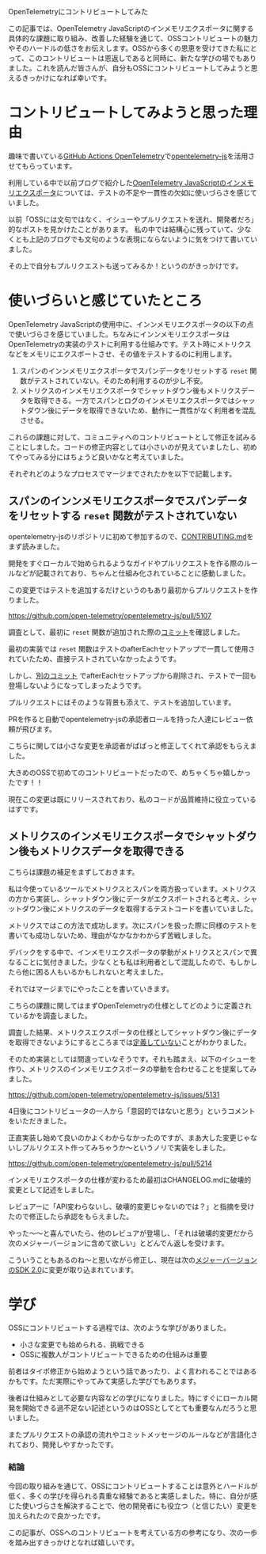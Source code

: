OpenTelemetryにコントリビュートしてみた

この記事では、OpenTelemetry JavaScriptのインメモリエクスポータに関する具体的な課題に取り組み、改善した経験を通じて、OSSコントリビュートの魅力やそのハードルの低さをお伝えします。OSSから多くの恩恵を受けてきた私にとって、このコントリビュートは恩返しであると同時に、新たな学びの場でもありました。これを読んだ皆さんが、自分もOSSにコントリビュートしてみようと思えるきっかけになれば幸いです。

# コントリビュートしてみようと思った理由 

趣味で書いている[GitHub Actions OpenTelemetry](https://github.com/paper2/github-actions-opentelemetry)で[opentelemetry-js](https://github.com/open-telemetry/opentelemetry-js)を活用させてもらっています。

利用している中で以前ブログで紹介した[OpenTelemetry JavaScriptのインメモリエクスポータ](https://paper2.hatenablog.com/entry/2024/10/31/085531?_gl=1*pwqhuc*_gcl_au*MTEwNDkxOTU4Mi4xNzM1MDgxOTky)については、テストの不足や一貫性の欠如に使いづらさを感じていました。

以前「OSSには文句ではなく、イシューやプルリクエストを送れ、開発者だろ」的なポストを見かけたことがあります。
私の中では結構心に残っていて、少なくとも上記のブログでも文句のような表現にならないように気をつけて書いていました。

その上で自分もプルリクエストも送ってみるか！というのがきっかけです。

# 使いづらいと感じていたところ

OpenTelemetry JavaScriptの使用中に、インンメモリエクスポータの以下の点で使いづらさを感じていました。ちなみにインンメモリエクスポータはOpenTelemetryの実装のテストに利用する仕組みです。テスト時にメトリクスなどをメモリにエクスポートさせ、その値をテストするのに利用します。

1. スパンのインンメモリエクスポータでスパンデータをリセットする `reset` 関数がテストされていない。そのため利用するのが少し不安。
1. メトリクスのインメモリエクスポータでシャットダウン後もメトリクスデータを取得できる。一方でスパンとログのインメモリエクスポータではシャットダウン後にデータを取得できないため、動作に一貫性がなく利用者を混乱させる。

これらの課題に対して、コミュニティへのコントリビュートとして修正を試みることにしました。コードの修正内容としては小さいのが見えていましたし、初めてやってみる分にはちょうど良いかなと考えていました。

それぞれどのようなプロセスでマージまでされたかを以下で記載します。

## スパンのインンメモリエクスポータでスパンデータをリセットする `reset` 関数がテストされていない

opentelemetry-jsのリポジトリに初めて参加するので、[CONTRIBUTING.md](https://github.com/open-telemetry/opentelemetry-js/blob/main/CONTRIBUTING.md)をまず読みました。 

開発をすぐローカルで始められるようなガイドやプルリクエストを作る際のルールなどが記載されており、ちゃんと仕組み化されていることに感動しました。

この変更ではテストを追加するだけというのもあり最初からプルリクエストを作りました。

https://github.com/open-telemetry/opentelemetry-js/pull/5107

調査として、最初に `reset` 関数が追加された際の[コミット](https://github.com/open-telemetry/opentelemetry-js/commit/c8a37beebaa362225fb52df141247dea4c90f9dd#diff-a96b8cb364904b6cfd28636122f51764e03068778962eaffcd77bb8ede07967e)を確認しました。

最初の実装では `reset` 関数はテストのafterEachセットアップで一貫して使用されていたため、直接テストされていなかったようです。

しかし、[別のコミット](https://github.com/open-telemetry/opentelemetry-js/commit/b884eeca2e4cd6ff544ea44b8f7e4bd4027ceed0) でafterEachセットアップから削除され、テストで一回も登場しないようになってしまったようです。

プルリクエストにはそのような背景も添えて、テストを追加しています。

PRを作ると自動でopentelemetry-jsの承認者ロールを持った人達にレビュー依頼が飛びます。

こちらに関しては小さな変更を承認者がぱぱっと修正してくれて承認をもらえました。

大きめのOSSで初めてのコントリビュートだったので、めちゃくちゃ嬉しかったです！！

現在この変更は既にリリースされており、私のコードが品質維持に役立っているはずです。

## メトリクスのインメモリエクスポータでシャットダウン後もメトリクスデータを取得できる

こちらは課題の補足をまずしておきます。

私は今使っているツールでメトリクスとスパンを両方扱っています。メトリクスの方から実装し、シャットダウン後にデータがエクスポートされると考え、シャットダウン後にメトリクスのデータを取得するテストコードを書いていました。

メトリクスではこの方法で成功します。次にスパンを扱った際に同様のテストを書いても成功しないため、理由がなかなかわからず苦戦しました。

デバックをする中で、インメモリエクスポータの挙動がメトリクスとスパンで異なることに気付きました。少なくとも私は利用者として混乱したので、もしかしたら他に困る人もいるかもしれないと考えました。

それではマージまでにやったことを書いていきます。

こちらの課題に関してはまずOpenTelemetryの仕様としてどのように定義されているかを調査しました。

調査した結果、メトリクスエクスポータの仕様としてシャットダウン後にデータを取得できないようにするところまでは[定義していない](https://opentelemetry.io/docs/specs/otel/metrics/sdk/#shutdown-2)ことがわかりました。

そのため実装としては間違っていなそうです。それも踏まえ、以下のイシューを作り、メトリクスのインメモリエクスポータの挙動を合わせることを提案してみました。

https://github.com/open-telemetry/opentelemetry-js/issues/5131

4日後にコントリビュータの一人から「意図的ではないと思う」というコメントをいただきました。

正直実装し始めて良いのかよくわからなかったのですが、まあ大した変更じゃないしプルリクエスト作ってみちゃうか〜というノリで実装をしました。

https://github.com/open-telemetry/opentelemetry-js/pull/5214

インメモリエクスポータの仕様が変わるため最初はCHANGELOG.mdに破壊的変更として記述をしました。

レビュアーに「API変わらないし、破壊的変更じゃないのでは？」と指摘を受けたので修正したら承認をもらえました。

やった〜〜と喜んでいたら、他のレビュアが登場し、「それは破壊的変更だから次のメジャーバージョンに含めて欲しい」とどんでん返しを受けます。

こういうこともあるのね〜と思いながら修正し、現在は次の[メジャーバージョンのSDK 2.0](https://github.com/open-telemetry/opentelemetry-js/tree/next)に変更が取り込まれています。

# 学び

OSSにコントリビュートする過程では、次のような学びがありました。

- 小さな変更でも始められる、挑戦できる
- OSSに複数人がコントリビュートできるための仕組みは重要

前者はタイポ修正から始めようという話であったり、よく言われることではあるかもです。ただ実際にやってみて実感した学びでもあります。

後者は仕組みとして必要な内容などの学びになりました。特にすぐにローカル開発を開始できる過不足ない記述というのはOSSとしてとても重要なんだろうと思いました。

またプルリクエストの承認の流れやコミットメッセージのルールなどが言語化されており、開発しやすかったです。

### 結論

今回の取り組みを通じて、OSSにコントリビュートすることは意外とハードルが低く、多くの学びを得られる貴重な経験であると実感しました。特に、自分が感じた使いづらさを解決することで、他の開発者にも役立つ（と信じたい）変更を加えられたので良かったです。

この記事が、OSSへのコントリビュートを考えている方の参考になり、次の一歩を踏み出すきっかけとなれば嬉しいです。
